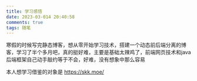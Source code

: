 ```yaml
---
title: 学习感悟
date: 2023-03-014 20:40:58
comments: true
tags: 随笔
---
```


寒假的时候写完静态博客，想从零开始学习技术，搭建一个动态前后端分离的博客，学习了半个多月吧，真的挺好难，主要是基础太辣鸡了，前端网页技术和java后端框架自己动手敲约等于不会，好难，没有想象中那么容易

本人想学习借鉴的对象是 <https://skk.moe/>


